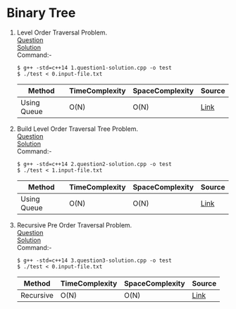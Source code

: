 # Binary Tree
1. Level Order Traversal Problem.
   <br /> [Question](/8.%20Binary%20Tree/docs/1.BinaryTree-Question1.jpg)
   <br /> [Solution](/8.%20Binary%20Tree/1.question1-solution.cpp)
   <br /> Command:-
   ```shell
   $ g++ -std=c++14 1.question1-solution.cpp -o test
   $ ./test < 0.input-file.txt
   ```

   | Method | TimeComplexity | SpaceComplexity | Source |
   |---|---|---|---|
   | Using Queue | O(N) | O(N) | [Link](/8.%20Binary%20Tree/1.question1-solution.cpp) |

2. Build Level Order Traversal Tree Problem.
   <br /> [Question](/8.%20Binary%20Tree/docs/2.BinaryTree-Question2.jpg)
   <br /> [Solution](/8.%20Binary%20Tree/2.question2-solution.cpp)
   <br /> Command:-
   ```shell
   $ g++ -std=c++14 2.question2-solution.cpp -o test
   $ ./test < 1.input-file.txt
   ```

   | Method | TimeComplexity | SpaceComplexity | Source |
      |---|---|---|---|
   | Using Queue | O(N) | O(N) | [Link](/8.%20Binary%20Tree/1.question1-solution.cpp) |

3. Recursive Pre Order Traversal Problem.
   <br /> [Question](/8.%20Binary%20Tree/docs/3.BinaryTree-Question3.jpg)
   <br /> [Solution](/8.%20Binary%20Tree/3.question3-solution.cpp)
   <br /> Command:-
   ```shell
   $ g++ -std=c++14 3.question3-solution.cpp -o test
   $ ./test < 0.input-file.txt
   ```

   | Method | TimeComplexity | SpaceComplexity | Source |
      |---|---|---|---|
   | Recursive | O(N) | O(N) | [Link](/8.%20Binary%20Tree/3.question3-solution.cpp) |
